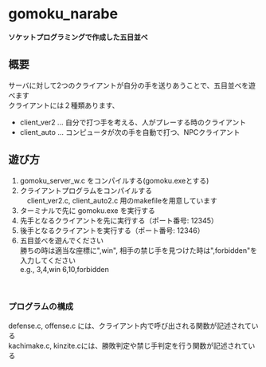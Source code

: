 # gomoku_narabe
**ソケットプログラミングで作成した五目並べ**

## 概要
サーバに対して2つのクライアントが自分の手を送りあうことで、五目並べを遊べます<br>
クライアントには２種類あります、
- client_ver2 ... 自分で打つ手を考える、人がプレーする時のクライアント
- client_auto ... コンピュータが次の手を自動で打つ、NPCクライアント

## 遊び方
1. gomoku_server_w.c をコンパイルする(gomoku.exeとする)
1. クライアントプログラムをコンパイルする<br>
    　client_ver2.c, client_auto2.c 用のmakefileを用意しています
1. ターミナルで先に gomoku.exe を実行する
1. 先手となるクライアントを先に実行する（ポート番号: 12345）
1. 後手となるクライアントを実行する（ポート番号: 12346）
1. 五目並べを遊んでください<br>
    勝ちの時は適当な座標に",win", 相手の禁じ手を見つけた時は",forbidden"を入力してください<br>
    e.g., 3,4,win  6,10,forbidden

<br>

### プログラムの構成
defense.c, offense.c には、クライアント内で呼び出される関数が記述されている<br>
kachimake.c, kinzite.cには、勝敗判定や禁じ手判定を行う関数が記述されている
